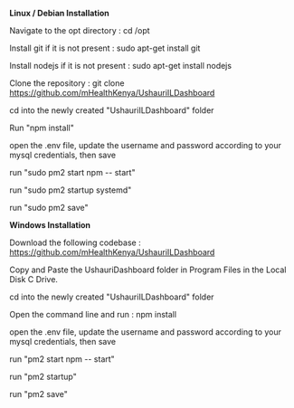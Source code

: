 <b> Linux / Debian Installation </b>

Navigate to the opt directory : cd /opt

Install git if it is not present : sudo apt-get install git

Install nodejs if it is not present : sudo apt-get install nodejs

Clone the repository : git clone https://github.com/mHealthKenya/UshauriILDashboard

cd into the newly created "UshauriILDashboard" folder

Run "npm install"

open the .env file, update the username and password according to your mysql credentials, then save

run "sudo pm2 start npm -- start"

run "sudo pm2 startup systemd"

run "sudo pm2 save"


<b> Windows Installation </b>

Download the following codebase : https://github.com/mHealthKenya/UshauriILDashboard

Copy and Paste the UshauriDashboard folder in Program Files in the Local Disk C Drive. 

cd into the newly created "UshauriILDashboard" folder

Open the command line and run : npm install

open the .env file, update the username and password according to your mysql credentials, then save

run "pm2 start npm -- start"

run "pm2 startup"

run "pm2 save"

